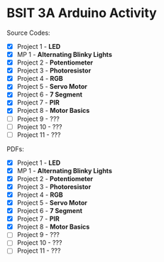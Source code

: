 # BSIT 3A Arduino Activity

Source Codes:

- [x] Project 1 - **LED**
- [x] MP 1 - **Alternating Blinky Lights**
- [x] Project 2 - **Potentiometer**
- [x] Project 3 - **Photoresistor**
- [x] Project 4 - **RGB**
- [x] Project 5 - **Servo Motor**
- [x] Project 6 - **7 Segment**
- [x] Project 7 - **PIR**
- [x] Project 8 - **Motor Basics**
- [ ] Project 9 - ???
- [ ] Project 10 - ???
- [ ] Project 11 - ???

PDFs:

- [x] Project 1 - **LED**
- [x] MP 1 - **Alternating Blinky Lights**
- [x] Project 2 - **Potentiometer**
- [x] Project 3 - **Photoresistor**
- [x] Project 4 - **RGB**
- [x] Project 5 - **Servo Motor**
- [x] Project 6 - **7 Segment**
- [x] Project 7 - **PIR**
- [x] Project 8 - **Motor Basics**
- [ ] Project 9 - ???
- [ ] Project 10 - ???
- [ ] Project 11 - ???
